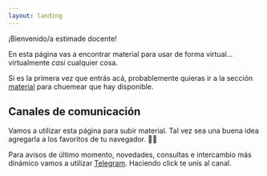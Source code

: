 ```yaml
---
layout: landing
---
```


¡Bienvenido/a estimade docente!

En esta página vas a encontrar material para usar de forma virtual... virtualmente _casi_ cualquier cosa.

Si es la primera vez que entrás acá, probablemente quieras ir a la sección [material](/material) para chuemear que hay disponible.


## Canales de comunicación

Vamos a utilizar esta página para subir material. Tal vez sea una buena idea agregarla a los favoritos de tu navegador. :link::globe_with_meridians:

Para avisos de último momento, novedades, consultas e intercambio más dinámico vamos a utilizar [Telegram](https://t.me/joinchat/Esdo1lTxwENJu_4drJwgWQ). Haciendo click te unís al canal.
